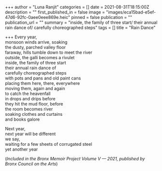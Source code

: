 +++
author = "Luna Ranjit"
categories = []
date = 2021-08-31T18:15:00Z
description = ""
first_published_in = false
image = "images/eca15bad-e5ef-47d6-92fc-0aee0eee869e.heic"
pinned = false
publication = ""
publication_url = ""
summary = "inside, the family of three start/ their annual rain dance of/ carefully choreographed steps"
tags = []
title = "Rain Dance"

+++
Every year,  
monsoon winds arrive, soaking  
the dusty, parched valley floor  
faraway, hills tumble down to meet the river  
outside, the galli becomes a rivulet  
inside, the family of three start  
their annual rain dance of  
carefully choreographed steps  
with pots and pans and old paint cans  
placing them here, there, everywhere  
moving them, again and again  
to catch the heavenfall  
in drops and drips before  
they hit the mud floor, before  
the room becomes river  
soaking clothes and curtains  
and books galore

Next year,  
next year will be different  
we say,  
waiting for a few sheets of corrugated steel  
yet another year

(_Included in the Bronx Memoir Project Volume V — 2021, published by Bronx Council on the Arts_)